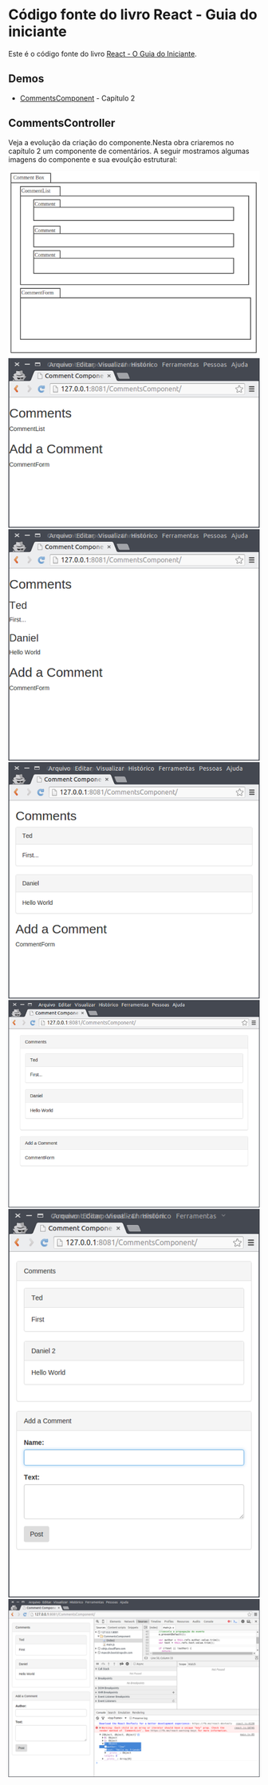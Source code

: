 # Código fonte do livro React - Guia do iniciante

Este é o código fonte do livro [React - O Guia do Iniciante](https://leanpub.com/react-guia-do-iniciate). 

## Demos

- [CommentsComponent](http://danielschmitz.github.io/react-guia-do-iniciante-codigos/CommentsComponent/) - Capítulo 2


## CommentsController

Veja a evolução da criação do componente.Nesta obra criaremos no capítulo 2 um componente de comentários. A seguir mostramos algumas imagens do componente e sua evoulção estrutural:

![A definição de como será o componente](images/02-001.png)
![A definição de como será o componente](images/02-002.png)
![A definição de como será o componente](images/02-003.png)
![A definição de como será o componente](images/02-004.png)
![A definição de como será o componente](images/02-005.png)
![A definição de como será o componente](images/02-006.png)
![A definição de como será o componente](images/02-007.png)



